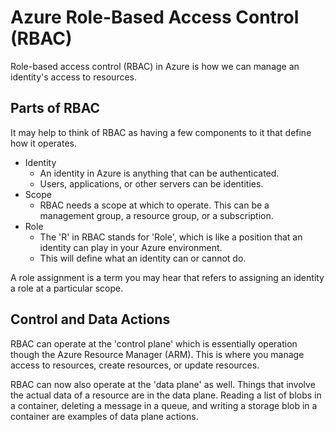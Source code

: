 # Azure Role-Based Access Control (RBAC)

Role-based access control (RBAC) in Azure is how we can manage an identity's access to resources. 

## Parts of RBAC

It may help to think of RBAC as having a few components to it that define how it operates.

- Identity
    - An identity in Azure is anything that can be authenticated.
    - Users, applications, or other servers can be identities.
- Scope
    - RBAC needs a scope at which to operate. This can be a management group, a resource group, or a subscription.
- Role
    - The 'R' in RBAC stands for 'Role', which is like a position that an identity can play in your Azure environment. 
    - This will define what an identity can or cannot do.

A role assignment is a term you may hear that refers to assigning an identity a role at a particular scope.

## Control and Data Actions

RBAC can operate at the 'control plane' which is essentially operation though the Azure Resource Manager (ARM). This is where you manage access to resources, create resources, or update resources. 

RBAC can now also operate at the 'data plane' as well. Things that involve the actual data of a resource are in the data plane. Reading a list of blobs in a container, deleting a message in a queue, and writing a storage blob in a container are examples of data plane actions.